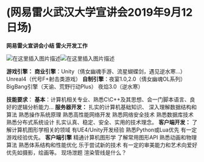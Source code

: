 # (网易雷火武汉大学宣讲会2019年9月12日场)
**网易雷火宣讲会小结
雷火开发工作**
	


![在这里插入图片描述](https://img-blog.csdnimg.cn/20190912202453239.png)![在这里插入图片描述](https://img-blog.csdnimg.cn/20190912202502921.png)





**游戏引擎：**
	**商业引擎**：Unity（倩女幽魂手游、流星蝴蝶剑，遇见逆水寒…）
		Unreal4（代号F+射击类游戏）
	**自制引擎**：夜宴1.0,2.0（倩女幽魂OL系列）
		BigBang引擎（天谕、荒野行动Plus）
		夜焰3.0（逆水寒）

**技能要求**：
**基本**：计算机相关专业、熟悉C\C++及其思想、会一门脚本语言、良好的逻辑分析能力…
**服务器开发：**
扎实的计算机基础知识、
深入理解数据结构和算法
熟悉操作系统原理
熟悉高性能网络开发
熟悉网络安全技术
熟悉数据库技术
熟悉分布式系统设计
扎实认真、稳定、安全、实用的技术理念。
**客户端开发：**
了解计算机图形学相关的领域
有UE4/Unity开发经验
熟悉Python或Lua优先
有一定游戏经验优先。
**客户端引擎**
精通计算机图形学
了解常用图形API
熟悉动画和物理算法
熟悉体系结构和性能优化
乐于尝试新的技术
有一定的审美能力和艺术向爱好优先如摄影，绘画等。
现场泄题
	渲染管线是什么？
